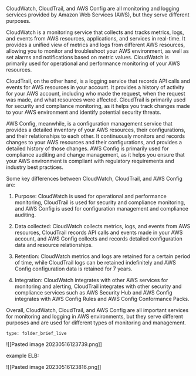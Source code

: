 
CloudWatch, CloudTrail, and AWS Config are all monitoring and logging services provided by Amazon Web Services (AWS), but they serve different purposes.

CloudWatch is a monitoring service that collects and tracks metrics, logs, and events from AWS resources, applications, and services in real-time. It provides a unified view of metrics and logs from different AWS resources, allowing you to monitor and troubleshoot your AWS environment, as well as set alarms and notifications based on metric values. CloudWatch is primarily used for operational and performance monitoring of your AWS resources.

CloudTrail, on the other hand, is a logging service that records API calls and events for AWS resources in your account. It provides a history of activity for your AWS account, including who made the request, when the request was made, and what resources were affected. CloudTrail is primarily used for security and compliance monitoring, as it helps you track changes made to your AWS environment and identify potential security threats.

AWS Config, meanwhile, is a configuration management service that provides a detailed inventory of your AWS resources, their configurations, and their relationships to each other. It continuously monitors and records changes to your AWS resources and their configurations, and provides a detailed history of those changes. AWS Config is primarily used for compliance auditing and change management, as it helps you ensure that your AWS environment is compliant with regulatory requirements and industry best practices.

Some key differences between CloudWatch, CloudTrail, and AWS Config are:

1. Purpose: CloudWatch is used for operational and performance monitoring, CloudTrail is used for security and compliance monitoring, and AWS Config is used for configuration management and compliance auditing.

2. Data collected: CloudWatch collects metrics, logs, and events from AWS resources, CloudTrail records API calls and events made in your AWS account, and AWS Config collects and records detailed configuration data and resource relationships.

3. Retention: CloudWatch metrics and logs are retained for a certain period of time, while CloudTrail logs can be retained indefinitely and AWS Config configuration data is retained for 7 years.

4. Integration: CloudWatch integrates with other AWS services for monitoring and alerting, CloudTrail integrates with other security and compliance services such as AWS Security Hub and AWS Config integrates with AWS Config Rules and AWS Config Conformance Packs.

Overall, CloudWatch, CloudTrail, and AWS Config are all important services for monitoring and logging in AWS environments, but they serve different purposes and are used for different types of monitoring and management.

 
```ccard
type: folder_brief_live
```
 
![[Pasted image 20230516123739.png]]

example ELB: 

![[Pasted image 20230516123816.png]]



